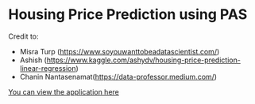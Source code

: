 # Housing Price Prediction using PAS

Credit to:
- Misra Turp (https://www.soyouwanttobeadatascientist.com/)
- Ashish (https://www.kaggle.com/ashydv/housing-price-prediction-linear-regression)
- Chanin Nantasenamat(https://data-professor.medium.com/)

[You can view the application here](https://share.streamlit.io/zaephaer/bamford/main/housing.py)
